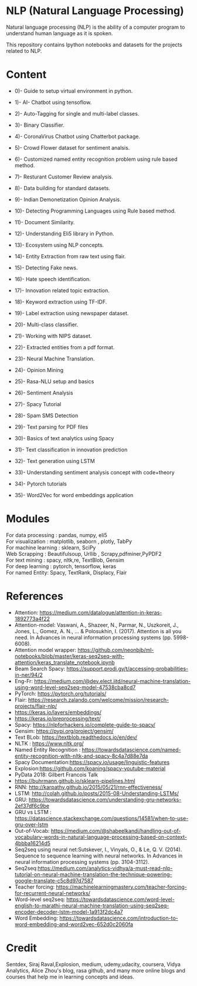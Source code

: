 # NLP (Natural Language Processing)

Natural language processing (NLP) is the ability of a computer program to understand human language as it is spoken.<br>

This repository contains Ipython notebooks and datasets for the projects related to NLP.

# Content

- 0)- Guide to setup virtual environment in python. 

- 1)- AI- Chatbot using tensoflow.

- 2)- Auto-Tagging for single and multi-label classes.

- 3)- Binary Classifier.

- 4)- CoronaVirus Chatbot using Chatterbot package.

- 5)- Crowd Flower dataset for sentiment analsis.

- 6)- Customized named entity recognition problem using rule based method.

- 7)- Resturant Customer Review analysis.

- 8)- Data building for standard datasets.

- 9)- Indian Demonetization Opinion Analysis. 

- 10)- Detecting Programming Languages using Rule based method.

- 11)- Document Similarity.

- 12)- Understanding Eli5 library in Python.

- 13)- Ecosystem using NLP concepts.

- 14)- Entity Extraction from raw text using flair.

- 15)- Detecting Fake news.

- 16)- Hate speech identification. 

- 17)- Innovation related topic extraction.

- 18)- Keyword extraction using TF-IDF.

- 19)- Label extraction using newspaper dataset.

- 20)- Multi-class classifier.

- 21)- Working with NIPS dataset.

- 22)- Extracted entities from a pdf format.

- 23)- Neural Machine Translation.

- 24)- Opinion Mining

- 25)- Rasa-NLU setup and basics

- 26)- Sentiment Analysis

- 27)- Spacy Tutorial

- 28)- Spam SMS Detection

- 29)- Text parsing for PDF files

- 30)- Basics of text analytics using Spacy

- 31)- Text classification in innovation prediction

- 32)- Text generation using LSTM

- 33)- Understanding sentiment analysis concept with code+theory

- 34)- Pytorch tutorials

- 35)- Word2Vec for word embeddings application


# Modules

For data processing : pandas, numpy, eli5 <br>
For visualization : matplotlib, seaborn , plotly, TabPy <br>
For machine learning : sklearn, SciPy <br>
Web Scrapping : Beautifulsoup, Urllib , Scrapy,pdfminer,PyPDF2 <br>
For text mining : spacy, nltk,re, TextBlob, Gensim <br>
For deep learning : pytorch, tensorflow, keras <br>
For named Entity: Spacy, TextRank, Displacy, Flair

# References

- Attention: https://medium.com/datalogue/attention-in-keras-1892773a4f22
- Attention-model: Vaswani, A., Shazeer, N., Parmar, N., Uszkoreit, J., Jones, L., Gomez, A. N., ... & Polosukhin, I. (2017). Attention is all you need. In Advances in neural information processing systems (pp. 5998-6008).
- Attention model wrapper: https://github.com/neonbjb/ml-notebooks/blob/master/keras-seq2seq-with-attention/keras_translate_notebook.ipynb
- Beam Search Spacy: https://support.prodi.gy/t/accessing-probabilities-in-ner/94/2
- Eng-Fr: https://medium.com/@dev.elect.iitd/neural-machine-translation-using-word-level-seq2seq-model-47538cba8cd7
- PyTorch: https://pytorch.org/tutorials/ <br>
- Flair: https://research.zalando.com/welcome/mission/research-projects/flair-nlp/
- https://keras.io/layers/embeddings/
- https://keras.io/preprocessing/text/
- Spacy: https://nlpforhackers.io/complete-guide-to-spacy/
- Gensim: https://pypi.org/project/gensim/
- Text BLob: https://textblob.readthedocs.io/en/dev/
- NLTK : https://www.nltk.org/
- Named Entity Recognition : https://towardsdatascience.com/named-entity-recognition-with-nltk-and-spacy-8c4a7d88e7da
- Spacy Documentation:https://spacy.io/usage/linguistic-features
- Explosion:https://github.com/koaning/spacy-youtube-material
- PyData 2018: Gilbert Francois Talk
- https://buhrmann.github.io/sklearn-pipelines.html
- RNN: http://karpathy.github.io/2015/05/21/rnn-effectiveness/
- LSTM: http://colah.github.io/posts/2015-08-Understanding-LSTMs/
- GRU: https://towardsdatascience.com/understanding-gru-networks-2ef37df6c9be
- GRU vs LSTM : https://datascience.stackexchange.com/questions/14581/when-to-use-gru-over-lstm
- Out-of-Vocab: https://medium.com/@shabeelkandi/handling-out-of-vocabulary-words-in-natural-language-processing-based-on-context-4bbba16214d5
- Seq2seq using neural net:Sutskever, I., Vinyals, O., & Le, Q. V. (2014). Sequence to sequence learning with neural networks. In Advances in neural information processing systems (pp. 3104-3112).
- Seq2seq:https://medium.com/analytics-vidhya/a-must-read-nlp-tutorial-on-neural-machine-translation-the-technique-powering-google-translate-c5c8d97d7587
- Teacher forcing: https://machinelearningmastery.com/teacher-forcing-for-recurrent-neural-networks/
- Word-level seq2seq: https://towardsdatascience.com/word-level-english-to-marathi-neural-machine-translation-using-seq2seq-encoder-decoder-lstm-model-1a913f2dc4a7
- Word Embedding: https://towardsdatascience.com/introduction-to-word-embedding-and-word2vec-652d0c2060fa




# Credit

Sentdex, Siraj Raval,Explosion, medium, udemy,udacity, coursera, Vidya Analytics, Alice Zhou's blog, rasa github, and many more online blogs and courses that help me in learning concepts and ideas.
